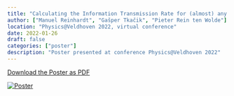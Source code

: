 ```yaml
---
title: "Calculating the Information Transmission Rate for (almost) any System"
author: ["Manuel Reinhardt", "Gašper Tkačik", "Pieter Rein ten Wolde"]
location: "Physics@Veldhoven 2022, virtual conference"
date: 2022-01-26
draft: false
categories: ["poster"]
description: "Poster presented at conference Physics@Veldhoven 2022"
---
```


[Download the Poster as PDF](/reinhardt_poster_2022.pdf)

[![Poster](/poster_veldhoven_2022.png)](/poster_veldhoven_2022_full.png)
